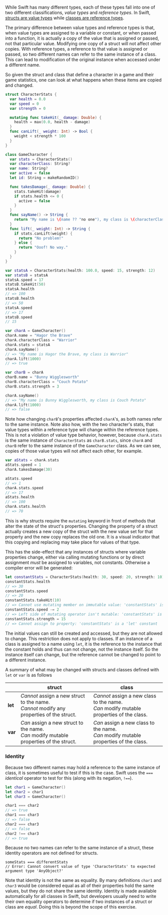 While Swift has many different types, each of these types fall into one of two different classifications, _value types_ and _reference types_. In Swift, [structs are value types][structs-are-value-types] while [classes are reference types][classes-are-reference-types].

The primary difference between value types and reference types is that, when value types are assigned to a variable or constant, or when passed into a function, it is actually a copy of the value that is assigned or passed, not that particular value. Modifying one copy of a struct will not affect other copies. With reference types, a reference to that value is assigned or passed, so two different names can refer to the same instance of a class. This can lead to modification of the original instance when accessed under a different name.

So given the struct and class that define a character in a game and their game statistics, one can look at what happens when these items are copied and changed.

```swift
struct CharacterStats {
  var health = 0.0
  var speed = 0
  var strength = 0

  mutating func takeHit(_ damage: Double) {
    health = max(0.0, health - damage)
  }
  func canLift(_ weight: Int) -> Bool {
    weight < strength * 100
  }
}

class GameCharacter {
  var stats = CharacterStats()
  var characterClass: String?
  var name: String?
  var active = false
  let id: String = makeRandomID()

  func takesDamage(_ damage: Double) {
    stats.takeHit(damage)
    if stats.health <= 0 {
      active = false
    }
  }
  func sayName() -> String {
    return "My name is \(name ?? "no one"), my class is \(characterClass ?? "undetermined")"
  }
  func lift(_ weight: Int) -> String {
    if stats.canLift(weight) {
      return "No problem!"
    } else {
      return "Ooof! No way."
    }
  }
}

var statsA = CharacterStats(health: 100.0, speed: 15, strength: 12)
var statsB = statsA
statsA.speed = 17
statsB.takeHit(50)
statsA.health
// => 100
statsB.health
// => 50
statsA.speed
// => 17
statsB.speed
// 15

var charA = GameCharacter()
charA.name = "Hagor the Brave"
charA.characterClass = "Warrior"
charA.stats = statsA
charA.sayName()
// => "My name is Hagor the Brave, my class is Warrior"
charA.lift(1000)
// => true

var charB = charA
charB.name = "Bunny Wigglesworth"
charB.characterClass = "Couch Potato"
charB.stats.strength = 3

charA.sayName()
// => "My name is Bunny Wigglesworth, my class is Couch Potato"
charA.lift(1000)
// => false
```

Note how changing `charB`'s properties affected `charA`'s, as both names refer to the same instance. Note also how, with the two character's stats, that value types within a reference type will change within the reference types. This is not a violation of value type behavior, however, because `charA.stats` is the same instance of `CharacterStats` as `charB.stats`, since `charA` and `charB` refer to the same instance of the `GameCharacter` class. As we can see, copies of those value types will not affect each other, for example.

```swift
var aStats = charA.stats
aStats.speed = 1
charA.takesDamage(30)

aStats.speed
// => 1
charA.stats.speed
// => 17
aStats.health
// => 100
charA.stats.health
// => 70
```

This is why structs require the `mutating` keyword in front of methods that alter the state of the struct's properties. Changing the property of a struct actually creates a new copy of the struct with the new value set for that property and the new copy replaces the old one. It is a visual indicator that this copying and replacing may take place for values of that type.

This has the side-effect that any instances of structs where variable properties change, either via calling mutating functions or by direct assignment _must_ be assigned to variables, not constants. Otherwise a compiler error will be generated:

```swift
let constantStats = CharacterStats(health: 30, speed: 20, strength: 10)
constantStats.health
// => 30
constantStats.speed
// => 20
constantStats.takeHit(10)
// => Cannot use mutating member on immutable value: 'constantStats' is a 'let' constant
constantStats.speed -= 2
// => Left side of mutating operator isn't mutable: 'constantStats' is a 'let' constant
constantStats.strength = 15
// => Cannot assign to property: 'constantStats' is a 'let' constant
```

The initial values can still be created and accessed, but they are not allowed to change. This restriction does not apply to classes. If an instance of a class is assigned to a name using `let`, it is the reference to the instance that the constant holds and thus can not change, not the instance itself. So the instance itself can change, but the reference cannot be changed to point to a different instance.

A summary of what may be changed with structs and classes defined with `let` or `var` is as follows

|         | **struct**                                                                                  | **class**                                                                                  |
| ------- | ------------------------------------------------------------------------------------------- | ------------------------------------------------------------------------------------------ |
| **let** | _Cannot_ assign a new struct to the name.</br>_Cannot_ modify any properties of the struct. | _Cannot_ assign a new class to the name.</br>_Can_ modify mutable properties of the class. |
| **var** | _Can_ assign a new struct to the name.</br>_Can_ modify mutable properties of the struct.   | _Can_ assign a new class to the name.</br>_Can_ modify mutable properties of the class.    |

### Identity

Because two different names may hold a reference to the same instance of class, it is sometimes useful to test if this is the case. Swift uses the `===` _identical_ operator to test for this (along with its negation, `!==`).

```swift
let char1 = GameCharacter()
let char2 = char1
let char3 = GameCharacter()

char1 === char2
// => true
char1 === char3
// => false
char2 === char3
// => false
char2 !== char3
// => true
```

Because no two names can refer to the same instance of a struct, these identity operators are not defined for structs.

```struct
someStats === differentStats
// Error: Cannot convert value of type 'CharacterStats' to expected argument type 'AnyObject?'
```

Note that identity is not the same as equality. By many definitions `char1` and `char3` would be considered equal as all of their properties hold the same values, but they do not share the same identity. Identity is made available automatically for all classes in Swift, but developers usually need to write their own equality operators to determine if two instances of a struct or class are _equal_. Doing this is beyond the scope of this exercise.

[structs-are-value-types]: https://docs.swift.org/swift-book/LanguageGuide/ClassesAndStructures.html#ID88
[classes-are-reference-types]: https://docs.swift.org/swift-book/LanguageGuide/ClassesAndStructures.html#ID89
